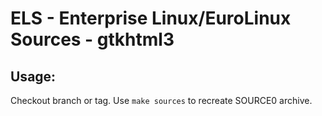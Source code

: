# ELS - Enterprise Linux/EuroLinux Sources - gtkhtml3
 
## Usage:
  Checkout branch or tag. Use `make sources` to recreate  SOURCE0 archive.
